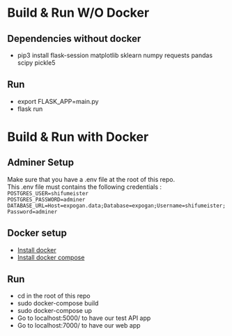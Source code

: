 


# Build & Run W/O Docker

## Dependencies without docker

* pip3 install flask-session matplotlib sklearn numpy requests pandas scipy pickle5

## Run

* export FLASK_APP=main.py  
* flask run

# Build & Run with Docker

## Adminer Setup

Make sure that you have a .env file at the root of this repo.  
This .env file must contains the following credentials :  
`POSTGRES_USER=shifumeister`  
`POSTGRES_PASSWORD=adminer`  
`DATABASE_URL=Host=expogan.data;Database=expogan;Username=shifumeister;Password=adminer`  

## Docker setup

* [Install docker](https://docs.docker.com/get-docker/)
* [Install docker compose](https://docs.docker.com/compose/install/)

## Run

* cd in the root of this repo
* sudo docker-compose build
* sudo docker-compose up
* Go to localhost:5000/ to have our test API app 
* Go to localhost:7000/ to have our web app

